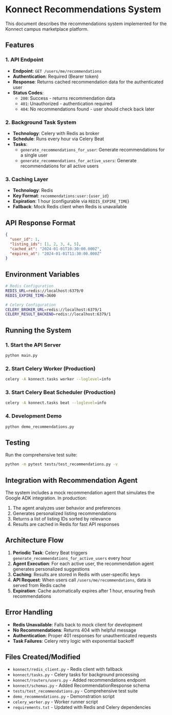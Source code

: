 # Konnect Recommendations System

This document describes the recommendations system implemented for the Konnect campus marketplace platform.

## Features

### 1. API Endpoint
- **Endpoint**: `GET /users/me/recommendations`
- **Authentication**: Required (Bearer token)
- **Response**: Returns cached recommendation data for the authenticated user
- **Status Codes**:
  - `200`: Success - returns recommendation data
  - `401`: Unauthorized - authentication required
  - `404`: No recommendations found - user should check back later

### 2. Background Task System
- **Technology**: Celery with Redis as broker
- **Schedule**: Runs every hour via Celery Beat
- **Tasks**:
  - `generate_recommendations_for_user`: Generate recommendations for a single user
  - `generate_recommendations_for_active_users`: Generate recommendations for all active users

### 3. Caching Layer
- **Technology**: Redis
- **Key Format**: `recommendations:user:{user_id}`
- **Expiration**: 1 hour (configurable via `REDIS_EXPIRE_TIME`)
- **Fallback**: Mock Redis client when Redis is unavailable

## API Response Format

```json
{
  "user_id": 1,
  "listing_ids": [1, 2, 3, 4, 5],
  "cached_at": "2024-01-01T10:30:00.000Z",
  "expires_at": "2024-01-01T11:30:00.000Z"
}
```

## Environment Variables

```bash
# Redis Configuration
REDIS_URL=redis://localhost:6379/0
REDIS_EXPIRE_TIME=3600

# Celery Configuration
CELERY_BROKER_URL=redis://localhost:6379/1
CELERY_RESULT_BACKEND=redis://localhost:6379/1
```

## Running the System

### 1. Start the API Server
```bash
python main.py
```

### 2. Start Celery Worker (Production)
```bash
celery -A konnect.tasks worker --loglevel=info
```

### 3. Start Celery Beat Scheduler (Production)
```bash
celery -A konnect.tasks beat --loglevel=info
```

### 4. Development Demo
```bash
python demo_recommendations.py
```

## Testing

Run the comprehensive test suite:
```bash
python -m pytest tests/test_recommendations.py -v
```

## Integration with Recommendation Agent

The system includes a mock recommendation agent that simulates the Google ADK integration. In production:

1. The agent analyzes user behavior and preferences
2. Generates personalized listing recommendations  
3. Returns a list of listing IDs sorted by relevance
4. Results are cached in Redis for fast API responses

## Architecture Flow

1. **Periodic Task**: Celery Beat triggers `generate_recommendations_for_active_users` every hour
2. **Agent Execution**: For each active user, the recommendation agent generates personalized suggestions
3. **Caching**: Results are stored in Redis with user-specific keys
4. **API Request**: When users call `/users/me/recommendations`, data is served from Redis cache
5. **Expiration**: Cache automatically expires after 1 hour, ensuring fresh recommendations

## Error Handling

- **Redis Unavailable**: Falls back to mock client for development
- **No Recommendations**: Returns 404 with helpful message
- **Authentication**: Proper 401 responses for unauthenticated requests
- **Task Failures**: Celery retry logic with exponential backoff

## Files Created/Modified

- `konnect/redis_client.py` - Redis client with fallback
- `konnect/tasks.py` - Celery tasks for background processing
- `konnect/routers/users.py` - Added recommendations endpoint
- `konnect/schemas.py` - Added RecommendationResponse schema
- `tests/test_recommendations.py` - Comprehensive test suite
- `demo_recommendations.py` - Demonstration script
- `celery_worker.py` - Worker runner script
- `requirements.txt` - Updated with Redis and Celery dependencies